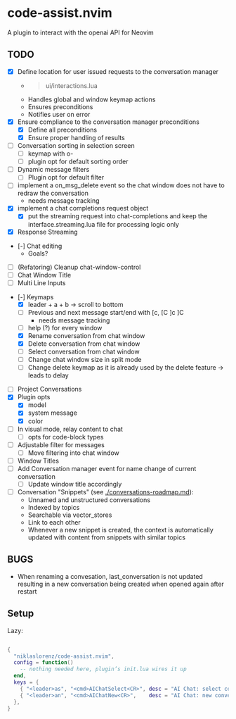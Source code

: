# code-assist.nvim

A plugin to interact with the openai API for Neovim

## TODO

- [x] Define location for user issued requests to the conversation manager
  - > ui/interactions.lua
  - Handles global and window keymap actions
  - Ensures preconditions
  - Notifies user on error
- [x] Ensure compliance to the conversation manager preconditions
  - [x] Define all preconditions
  - [x] Ensure proper handling of results
- [ ] Conversation sorting in selection screen
  - [ ] keymap with o-<sort order key>
  - [ ] plugin opt for default sorting order
- [ ] Dynamic message filters
  - [ ] Plugin opt for default filter
- [ ] implement a on_msg_delete event so the chat window does not have to redraw the conversation
  - needs message tracking
- [x] implement a chat completions request object
  - [x] put the streaming request into chat-completions and keep the interface.streaming.lua file
        for processing logic only
- [x] Response Streaming
- [-] Chat editing
  - Goals?
- [ ] (Refatoring) Cleanup chat-window-control
- [ ] Chat Window Title
- [ ] Multi Line Inputs
- [-] Keymaps
  - [x] leader + a + b -> scroll to bottom
  - [ ] Previous and next message start/end with \[c, \[C \]c \]C
    - needs message tracking
  - [ ] help (?) for every window
  - [x] Rename conversation from chat window
  - [x] Delete conversation from chat window
  - [ ] Select conversation from chat window
  - [ ] Change chat window size in split mode
  - [ ] Change delete keymap as it is already used by the delete feature -> leads to delay
- [ ] Project Conversations
- [x] Plugin opts
  - [x] model
  - [x] system message
  - [x] color
- [ ] In visual mode, relay content to chat
  - [ ] opts for code-block types
- [ ] Adjustable filter for messages
  - [ ] Move filtering into chat window
- [ ] Window Titles
- [ ] Add Conversation manager event for name change of current conversation
  - [ ] Update window title accordingly
- [ ] Conversation "Snippets" (see [./conversations-roadmap.md](./conversations-roadmap.md)):
  - Unnamed and unstructured conversations
  - Indexed by topics
  - Searchable via vector_stores
  - Link to each other
  - Whenever a new snippet is created, the context is automatically updated with content
    from snippets with similar topics

## BUGS

- When renaming a convesation, last_conversation is not updated resulting in a new conversation being created when opened again after restart

## Setup

Lazy:

```lua

{
  "niklaslorenz/code-assist.nvim",
  config = function()
    -- nothing needed here, plugin’s init.lua wires it up
  end,
  keys = {
    { "<leader>as", "<cmd>AIChatSelect<CR>", desc = "AI Chat: select conversation" },
    { "<leader>an", "<cmd>AIChatNew<CR>",    desc = "AI Chat: new conversation" },
  },
}
```
